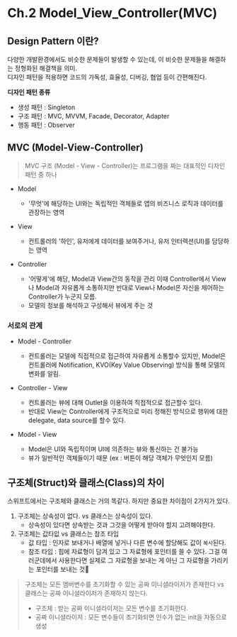 # Ch.2 Model_View_Controller(MVC)

## Design Pattern 이란?
다양한 개발환경에서도 비슷한 문제들이 발생할 수 있는데, 이 비슷한 문제들을 해결하는 정형화된 해결책을 의미.<br>
디자인 패턴을 적용하면 코드의 가독성, 효율성, 디버깅, 협업 등이 간편해진다.

**디자인 패턴 종류**
- 생성 패턴 : Singleton
- 구조 패턴 : MVC, MVVM, Facade, Decorator, Adapter
- 행동 패턴 : Observer

## MVC (Model-View-Controller)

> MVC 구조 (Model - View - Controller)는 프로그램을 짜는 대표적인 디자인 패턴 중 하나

- Model 
    - '무엇'에 해당하는 UI와는 독립적인 객체들로 앱의 비즈니스 로직과 데이터를 관장하는 영역
    
- View
    - 컨트롤러의 '하인', 유저에게 데이터를 보여주거나, 유저 인터렉션(UI)를 담당하는 영역

- Controller
    - '어떻게'에 해당, Model과 View간의 동작을 관리 이때 Controller에서 View나 Model과 자유롭게 소통하지만 반대로 View나 Model은 자신을 제어하는 Controller가 누군지 모름.
    - 모델의 정보를 해석하고 구성해서 뷰에게 주는 것

### 서로의 관계

- Model - Controller
    - 컨트롤러는 모델에 직접적으로 접근하여 자유롭게 소통할수 있지만, Model은 컨트롤러에 Notification, KVO(Key Value Observing) 방식을 통해 모델의 변화를 알림.

- Controller - View
    - 컨트롤러는 뷰에 대해 Outlet을 이용하여 직접적으로 접근할수 있다.
    - 반대로 View는 Controller에게 구조적으로 미리 정해진 방식으로 행위에 대한 delegate, data source를 할수 있다.

- Model - View
    - Model은 UI와 독립적이며 UI에 의존하는 뷰와 통신하는 건 불가능
    - 뷰가 일반적인 객체들이기 때문 (ex : 버튼이 해당 객체가 무엇인지 모름)

## 구조체(Struct)와 클래스(Class)의 차이
스위프트에서는 구조체와 클래스는 거의 똑같다. 하지만 중요한 차이점이 2가지가 있다.
1. 구조체는 상속성이 없다. vs 클래스는 상속성이 있다.
    - 상속성이 있다면 상속받는 것과 그것을 어떻게 받아야 할지 고려해야한다.
2. 구조체는 값타잆 vs 클래스는 참조 타입
    - 값 타입 : 인자로 보내거나 배열에 넣거나 다른 변수에 할당해도 값이 ```복사```된다.
    - 참조 타입 :  힙에 자료형이 담겨 있고 그 자료형에 포인터를 쓸 수 있다. 그걸 여러군데에서 사용한다면 실제로 그 자료형을 보내는 게 아닌 그 자료형을 가리키는 포인터를 보내는 것

> 구조체는 모든 멤버변수를 초기화할 수 있는 공짜 이니셜라이저가 존재한다 vs 클래스는 공짜 이니셜라이저가 존재하지 않는다.
> - 구조체 : 받는 공짜 이니셜라이저는 모든 변수를 초기화한다.
> - 공짜 이니셜라이저 : 모든 변수들이 초기화되면 인수가 없는 init을 자동으로 생성